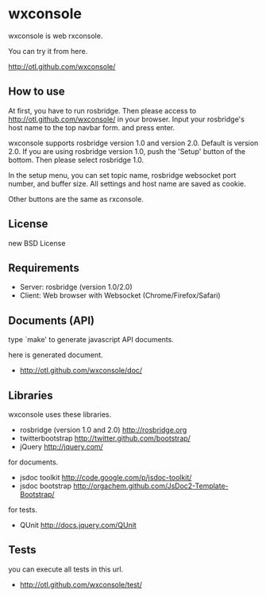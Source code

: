wxconsole
========================

wxconsole is web rxconsole.

You can try it from here.

http://otl.github.com/wxconsole/


How to use
------------------------
At first, you have to run rosbridge.
Then please access to http://otl.github.com/wxconsole/ in your browser.
Input your rosbridge's host name to the top navbar form.
and press enter.

wxconsole supports rosbridge version 1.0
and version 2.0. Default is version 2.0.
If you are using rosbridge version 1.0, push the 'Setup' button
of the bottom. Then please select rosbridge 1.0.

In the setup menu, you can set topic name, rosbridge websocket port number,
and buffer size. All settings and host name are saved as cookie.

Other buttons are the same as rxconsole.

License
---------------------
new BSD License

Requirements
----------------
* Server: rosbridge (version 1.0/2.0)
* Client: Web browser with Websocket (Chrome/Firefox/Safari)

Documents (API)
----------------------
type `make' to generate javascript API documents.

here is generated document.

* http://otl.github.com/wxconsole/doc/

Libraries
---------------------
wxconsole uses these libraries.

* rosbridge (version 1.0 and 2.0) http://rosbridge.org
* twitterbootstrap http://twitter.github.com/bootstrap/
* jQuery http://jquery.com/

for documents.

* jsdoc toolkit http://code.google.com/p/jsdoc-toolkit/
* jsdoc bootstrap http://orgachem.github.com/JsDoc2-Template-Bootstrap/

for tests.
* QUnit http://docs.jquery.com/QUnit

Tests
------------------------
you can execute all tests in this url.

* http://otl.github.com/wxconsole/test/